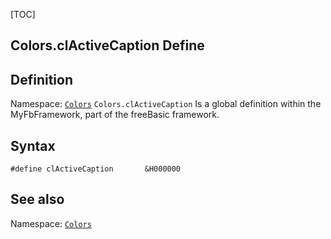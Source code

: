 [TOC]
## Colors.clActiveCaption Define

## Definition
Namespace: [`Colors`](Colors.md)
`Colors.clActiveCaption` Is a global definition within the MyFbFramework, part of the freeBasic framework.
## Syntax

```freeBasic
#define clActiveCaption       &H000000
```

## See also
Namespace: [`Colors`](Colors.md)
